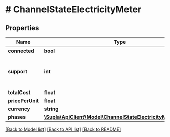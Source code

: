 # # ChannelStateElectricityMeter

## Properties

Name | Type | Description | Notes
------------ | ------------- | ------------- | -------------
**connected** | **bool** |  | [optional]
**support** | **int** | A bitmask indicating which measurements are supported by the electricity meter. See https://github.com/SUPLA/supla-cloud/blob/master/src/SuplaBundle/Enums/ElectricityMeterSupportBits.php for more info. All not supported measurements will not be present in the response. | [optional]
**totalCost** | **float** |  | [optional]
**pricePerUnit** | **float** |  | [optional]
**currency** | **string** |  | [optional]
**phases** | [**\Supla\ApiClient\Model\ChannelStateElectricityMeterPhase[]**](ChannelStateElectricityMeterPhase.md) |  | [optional]

[[Back to Model list]](../../README.md#models) [[Back to API list]](../../README.md#endpoints) [[Back to README]](../../README.md)
